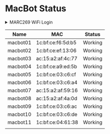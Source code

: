 # MacBot Status

<details>

<summary>MARC269 WiFi Login</summary>

SSID: MARC269

PSWD: %A0AB1B83C3B4

</details>

| Name     | MAC               | Status  |
| -------- | ----------------- | ------- |
| macbot01 | 1c:bf:ce:f6:5d:b5 | Working |
| macbot02 | 1c:bf:ce:ef:13:06 | Working |
| macbot03 | ac:15:a2:af:4c:77 | Working |
| macbot04 | 1c:bf:ce:a9:ed:5b | Working |
| macbot05 | 1c:bf:ce:03:c6:cf | Working |
| macbot06 | 1c:bf:ce:03:c6:a4 | Working |
| macbot07 | ac:15:a2:af:59:16 | Working |
| macbot08 | ac:15:a2:af:4a:0d | Working |
| macbot09 | 1c:bf:ce:03:c6:ac | Working |
| macbot10 | 1c:bf:ce:03:c6:de | Working |
| macbot11 | 1c:bf:ce:04:61:38 | Working |
|          |                   |         |

